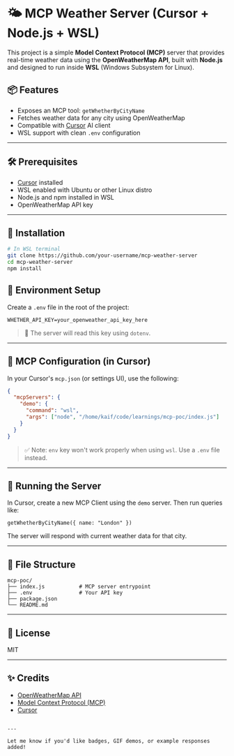 # 🌤️ MCP Weather Server (Cursor + Node.js + WSL)

This project is a simple **Model Context Protocol (MCP)** server that provides real-time weather data using the **OpenWeatherMap API**, built with **Node.js** and designed to run inside **WSL** (Windows Subsystem for Linux).

## 📦 Features

- Exposes an MCP tool: `getWhetherByCityName`
- Fetches weather data for any city using OpenWeatherMap
- Compatible with [Cursor](https://cursor.sh) AI client
- WSL support with clean `.env` configuration

---

## 🛠️ Prerequisites

- [Cursor](https://cursor.sh) installed
- WSL enabled with Ubuntu or other Linux distro
- Node.js and npm installed in WSL
- OpenWeatherMap API key

---

## 🔧 Installation

```bash
# In WSL terminal
git clone https://github.com/your-username/mcp-weather-server
cd mcp-weather-server
npm install
```

## 🔐 Environment Setup

Create a `.env` file in the root of the project:

```
WHETHER_API_KEY=your_openweather_api_key_here
```

> 🌱 The server will read this key using `dotenv`.

---

## 🧠 MCP Configuration (in Cursor)

In your Cursor's `mcp.json` (or settings UI), use the following:

```json
{
  "mcpServers": {
    "demo": {
      "command": "wsl",
      "args": ["node", "/home/kaif/code/learnings/mcp-poc/index.js"]
    }
  }
}
```

> ✅ Note: `env` key won't work properly when using `wsl`. Use a `.env` file instead.

---

## 🚀 Running the Server

In Cursor, create a new MCP Client using the `demo` server. Then run queries like:

```
getWhetherByCityName({ name: "London" })
```

The server will respond with current weather data for that city.

---

## 📂 File Structure

```
mcp-poc/
├── index.js           # MCP server entrypoint
├── .env               # Your API key
├── package.json
└── README.md
```

---

## 📜 License

MIT

---

## ✨ Credits

- [OpenWeatherMap API](https://openweathermap.org/api)
- [Model Context Protocol (MCP)](https://github.com/modelcontextprotocol)
- [Cursor](https://cursor.sh)

```

---

Let me know if you'd like badges, GIF demos, or example responses added!
```
